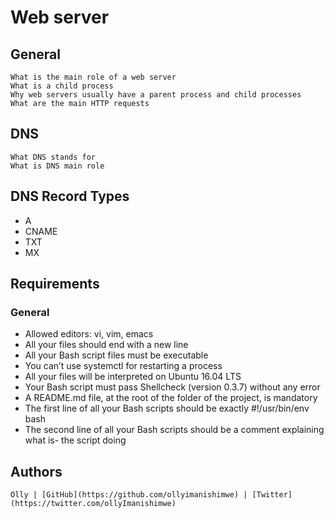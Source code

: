 # Web server

## General

    What is the main role of a web server
    What is a child process
    Why web servers usually have a parent process and child processes
    What are the main HTTP requests

## DNS

    What DNS stands for
    What is DNS main role

## DNS Record Types

+ A
+ CNAME
+ TXT
+ MX

## Requirements
### General

- Allowed editors: vi, vim, emacs
- All your files should end with a new line
- All your Bash script files must be executable
- You can’t use systemctl for restarting a process
- All your files will be interpreted on Ubuntu 16.04 LTS
- Your Bash script must pass Shellcheck (version 0.3.7) without any error
- A README.md file, at the root of the folder of the project, is mandatory
- The first line of all your Bash scripts should be exactly #!/usr/bin/env bash
- The second line of all your Bash scripts should be a comment explaining what is- the script doing


## Authors
    Olly | [GitHub](https://github.com/ollyimanishimwe) | [Twitter](https://twitter.com/ollyImanishimwe)